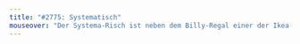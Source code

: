 ```yaml
---
title: "#2775: Systematisch"
mouseover: "Der Systema-Risch ist neben dem Billy-Regal einer der Ikea-Verkaufsschlager."
---
```


